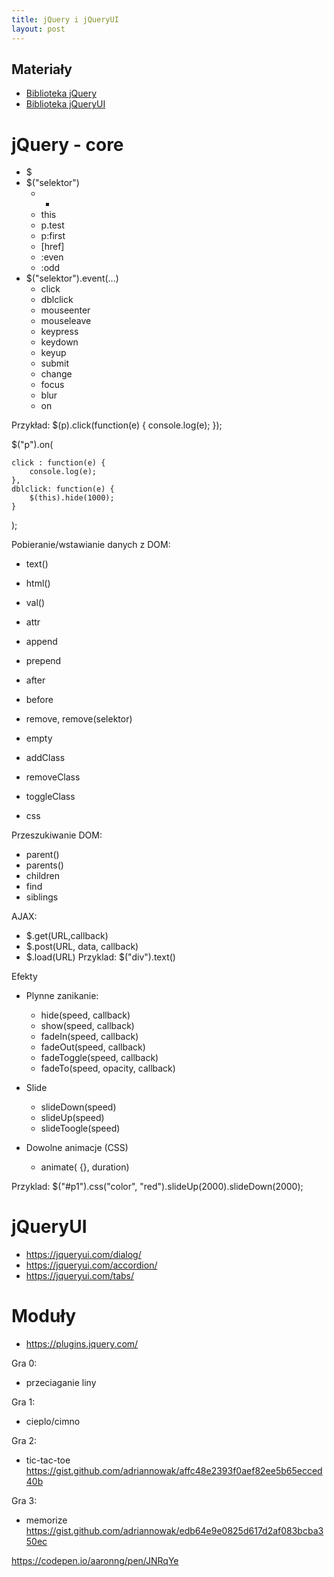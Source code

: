 ```yaml
---
title: jQuery i jQueryUI
layout: post
---
```


## Materiały
 * [Biblioteka jQuery](http://jquery.com)
 * [Biblioteka jQueryUI](http://jqueryui.com)


# jQuery - core
 - $
 - $("selektor")
   - *
   - this
   - p.test
   - p:first
   - [href]
   - :even
   - :odd
  - $("selektor").event(...)
    - click
	- dblclick
	- mouseenter
	- mouseleave
	- keypress
	- keydown
	- keyup
	- submit
	- change
	- focus
	- blur
    - on 

Przykład: 
 $(p).click(function(e) {
	console.log(e);
 });
 
 $("p").on(
 
	click : function(e) {
		console.log(e);
	},
	dblclick: function(e) {
		$(this).hide(1000);
	}
 );
 
 Pobieranie/wstawianie danych z DOM:
  - text()
  - html()
  - val()
  - attr
  
  - append
  - prepend
  - after
  - before
  
  - remove, remove(selektor)
  - empty
  
  
  - addClass
  - removeClass
  - toggleClass
  - css

 Przeszukiwanie DOM:
  - parent()
  - parents()
  - children
  - find
  - siblings
  
  
  AJAX:
   - $.get(URL,callback)
   - $.post(URL, data, callback)
   - $.load(URL)
  Przyklad:
  $("div").text()
  
 Efekty 
 
  - Plynne zanikanie:
    - hide(speed, callback)
    - show(speed, callback)
    - fadeIn(speed, callback)
    - fadeOut(speed, callback)
    - fadeToggle(speed, callback)
    - fadeTo(speed, opacity, callback)
  
  - Slide
    - slideDown(speed)
	- slideUp(speed)
	- slideToogle(speed)
  
  - Dowolne animacje (CSS)
    - animate( {}, duration)
	
	
Przyklad:
$("#p1").css("color", "red").slideUp(2000).slideDown(2000);

 
 
# jQueryUI
 - https://jqueryui.com/dialog/
 - https://jqueryui.com/accordion/ 
 - https://jqueryui.com/tabs/
 
# Moduły
 - https://plugins.jquery.com/



 Gra 0: 
   - przeciaganie liny
   
 Gra 1:
  - cieplo/cimno
  
 Gra 2:
   - tic-tac-toe
   https://gist.github.com/adriannowak/affc48e2393f0aef82ee5b65ecced40b
   
 Gra 3:
   - memorize
   https://gist.github.com/adriannowak/edb64e9e0825d617d2af083bcba350ec

https://codepen.io/aaronng/pen/JNRqYe
